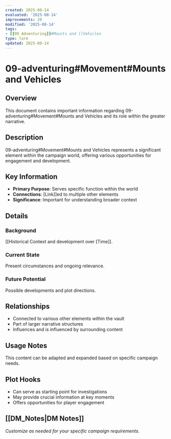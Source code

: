 ```yaml
---
created: 2025-08-14
evaluated: '2025-08-14'
improvements: 20
modified: '2025-08-14'
tags:
- [[09 Adventuring]]#Mounts and [[Vehicles
type: lore
updated: 2025-08-14
---
```


# 09-adventuring#Movement#Mounts and Vehicles

## Overview
This document contains important information regarding 09-adventuring#Movement#Mounts and Vehicles and its role within the greater narrative.

## Description
09-adventuring#Movement#Mounts and Vehicles represents a significant element within the campaign world, offering various opportunities for engagement and development.

## Key Information
- **Primary Purpose**: Serves specific function within the world
- **Connections**: [Link]]ed to multiple other elements
- **Significance**: Important for understanding broader context

## Details
### Background
[[Historical Context and development over [Time]].

### Current State
Present circumstances and ongoing relevance.

### Future Potential
Possible developments and plot directions.

## Relationships
- Connected to various other elements within the vault
- Part of larger narrative structures
- Influences and is influenced by surrounding content

## Usage Notes
This content can be adapted and expanded based on specific campaign needs.

## Plot Hooks
- Can serve as starting point for investigations
- May provide crucial information at key moments
- Offers opportunities for player engagement

## [[DM_Notes|DM Notes]]
*Customize as needed for your specific campaign requirements.*
